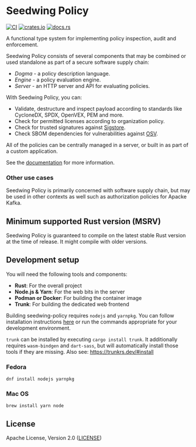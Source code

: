 # Seedwing Policy

[![CI](https://github.com/seedwing-io/seedwing-policy/workflows/CI/badge.svg)](https://github.com/seedwing-io/seedwing-policy/actions?query=workflow%3A%22CI%22)
[![crates.io](https://img.shields.io/crates/v/seedwing-policy-engine.svg)](https://crates.io/crates/seedwing-policy-engine)
[![docs.rs](https://docs.rs/seedwing-policy-engine/badge.svg)](https://docs.rs/seedwing-policy-engine)

A functional type system for implementing policy inspection, audit and enforcement.

Seedwing Policy consists of several components that may be combined or used standalone as part of a secure software supply chain:

* *Dogma* - a policy description language.
* *Engine* - a policy evaluation engine.
* *Server* - an HTTP server and API for evaluating policies.

With Seedwing Policy, you can:

* Validate, destructure and inspect payload according to standards like CycloneDX, SPDX, OpenVEX, PEM and more.
* Check for permitted licenses according to organization policy.
* Check for trusted signatures against [Sigstore](https://sigstore.dev).
* Check SBOM dependencies for vulnerabilities against [OSV](https://osv.dev).

All of the policies can be centrally managed in a server, or built in as part of a custom application.

See the [documentation](https://docs.seedwing.io/docs/index.html) for more information.

### Other use cases

Seedwing Policy is primarily concerned with software supply chain, but may be used in other contexts as well such as authorization policies for Apacke Kafka.

## Minimum supported Rust version (MSRV)

Seedwing Policy is guaranteed to compile on the latest stable Rust version at the time of release. It might compile with older versions.

## Development setup

You will need the following tools and components:

* **Rust**: For the overall project
* **Node.js & Yarn**: For the web bits in the server
* **Podman or Docker**: For building the container image
* **Trunk**: For building the dedicated web frontend

Building seedwing-policy requires `nodejs` and `yarnpkg`. You can follow installation instructions [here](https://developer.fedoraproject.org/tech/languages/nodejs/nodejs.html) or run the commands appropriate for your development environment.

`trunk` can be installed by executing `cargo install trunk`. It additionally requires `wasm-bindgen` and `dart-sass`, but will automatically install those tools if they are missing. Also see: https://trunkrs.dev/#install

### Fedora

```shell
dnf install nodejs yarnpkg
```

### Mac OS

```shell
brew install yarn node
```

## License

Apache License, Version 2.0 ([LICENSE](LICENSE))
